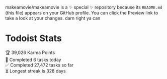 makeamovie/makeamovie is a ✨ special ✨ repository because its `README.md` (this file) appears on your GitHub profile.
You can click the Preview link to take a look at your changes. darn right ya can

# Todoist Stats

<!-- TODO-IST:START -->
🏆  39,026 Karma Points           
🌸  Completed 6 tasks today           
✅  Completed 27,472 tasks so far           
⏳  Longest streak is 328 days
<!-- TODO-IST:END -->